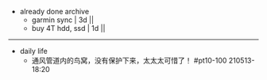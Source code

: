 - already done archive
    - garmin sync | 3d ||
    - buy 4T hdd, ssd | 1d || 
- ---
- daily life
    - 通风管道内的鸟窝，没有保护下来，太太太可惜了！ #pt10-100
210513-18:20
